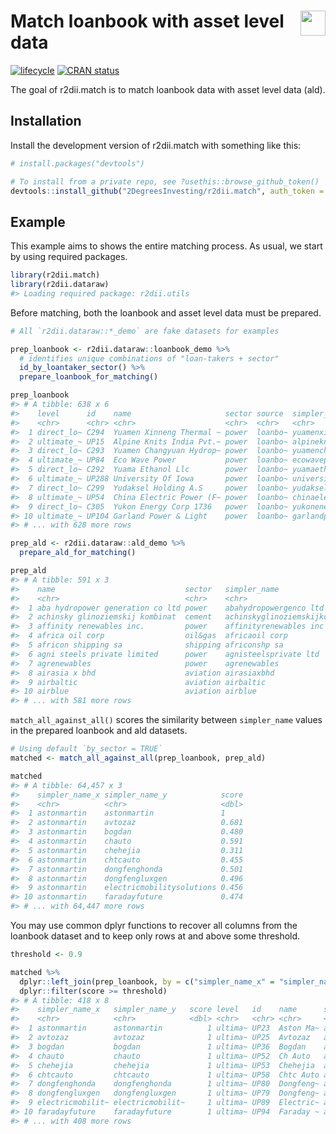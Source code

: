 
<!-- README.md is generated from README.Rmd. Please edit that file -->

# <img src="https://i.imgur.com/3jITMq8.png" align="right" height=40 /> Match loanbook with asset level data

<!-- badges: start -->

[![lifecycle](https://img.shields.io/badge/lifecycle-experimental-orange.svg)](https://www.tidyverse.org/lifecycle/#experimental)
[![CRAN
status](https://www.r-pkg.org/badges/version/r2dii.match)](https://CRAN.R-project.org/package=r2dii.match)
<!-- badges: end -->

The goal of r2dii.match is to match loanbook data with asset level data
(ald).

## Installation

Install the development version of r2dii.match with something like this:

``` r
# install.packages("devtools")

# To install from a private repo, see ?usethis::browse_github_token()
devtools::install_github("2DegreesInvesting/r2dii.match", auth_token = "abc")
```

## Example

This example aims to shows the entire matching process. As usual, we
start by using required packages.

``` r
library(r2dii.match)
library(r2dii.dataraw)
#> Loading required package: r2dii.utils
```

Before matching, both the loanbook and asset level data must be
prepared.

``` r
# All `r2dii.dataraw::*_demo` are fake datasets for examples

prep_loanbook <- r2dii.dataraw::loanbook_demo %>% 
  # identifies unique combinations of "loan-takers + sector"
  id_by_loantaker_sector() %>% 
  prepare_loanbook_for_matching()

prep_loanbook
#> # A tibble: 638 x 6
#>    level      id    name                     sector source  simpler_name        
#>    <chr>      <chr> <chr>                    <chr>  <chr>   <chr>               
#>  1 direct_lo~ C294  Yuamen Xinneng Thermal ~ power  loanbo~ yuamenxinnengtherma~
#>  2 ultimate_~ UP15  Alpine Knits India Pvt.~ power  loanbo~ alpineknitsindiapvt~
#>  3 direct_lo~ C293  Yuamen Changyuan Hydrop~ power  loanbo~ yuamenchangyuanhydr~
#>  4 ultimate_~ UP84  Eco Wave Power           power  loanbo~ ecowavepower        
#>  5 direct_lo~ C292  Yuama Ethanol Llc        power  loanbo~ yuamaethanol llc    
#>  6 ultimate_~ UP288 University Of Iowa       power  loanbo~ universityofiowa    
#>  7 direct_lo~ C299  Yudaksel Holding A.S     power  loanbo~ yudakselhldgs as    
#>  8 ultimate_~ UP54  China Electric Power (F~ power  loanbo~ chinaelectricpowerf~
#>  9 direct_lo~ C305  Yukon Energy Corp 1736   power  loanbo~ yukonenergycorpones~
#> 10 ultimate_~ UP104 Garland Power & Light    power  loanbo~ garlandpowerlight   
#> # ... with 628 more rows

prep_ald <- r2dii.dataraw::ald_demo %>% 
  prepare_ald_for_matching()

prep_ald
#> # A tibble: 591 x 3
#>    name                             sector   simpler_name                 
#>    <chr>                            <chr>    <chr>                        
#>  1 aba hydropower generation co ltd power    abahydropowergenco ltd       
#>  2 achinsky glinoziemskij kombinat  cement   achinskyglinoziemskijkombinat
#>  3 affinity renewables inc.         power    affinityrenewables inc       
#>  4 africa oil corp                  oil&gas  africaoil corp               
#>  5 africon shipping sa              shipping africonshp sa                
#>  6 agni steels private limited      power    agnisteelsprivate ltd        
#>  7 agrenewables                     power    agrenewables                 
#>  8 airasia x bhd                    aviation airasiaxbhd                  
#>  9 airbaltic                        aviation airbaltic                    
#> 10 airblue                          aviation airblue                      
#> # ... with 581 more rows
```

`match_all_against_all()` scores the similarity between `simpler_name`
values in the prepared loanbook and ald datasets.

``` r
# Using default `by_sector = TRUE`
matched <- match_all_against_all(prep_loanbook, prep_ald)

matched
#> # A tibble: 64,457 x 3
#>    simpler_name_x simpler_name_y            score
#>    <chr>          <chr>                     <dbl>
#>  1 astonmartin    astonmartin               1    
#>  2 astonmartin    avtozaz                   0.681
#>  3 astonmartin    bogdan                    0.480
#>  4 astonmartin    chauto                    0.591
#>  5 astonmartin    chehejia                  0.311
#>  6 astonmartin    chtcauto                  0.455
#>  7 astonmartin    dongfenghonda             0.501
#>  8 astonmartin    dongfengluxgen            0.496
#>  9 astonmartin    electricmobilitysolutions 0.456
#> 10 astonmartin    faradayfuture             0.474
#> # ... with 64,447 more rows
```

You may use common dplyr functions to recover all columns from the
loanbook dataset and to keep only rows at and above some threshold.

``` r
threshold <- 0.9

matched %>% 
  dplyr::left_join(prep_loanbook, by = c("simpler_name_x" = "simpler_name")) %>%
  dplyr::filter(score >= threshold)
#> # A tibble: 418 x 8
#>    simpler_name_x   simpler_name_y   score level   id    name      sector source
#>    <chr>            <chr>            <dbl> <chr>   <chr> <chr>     <chr>  <chr> 
#>  1 astonmartin      astonmartin          1 ultima~ UP23  Aston Ma~ autom~ loanb~
#>  2 avtozaz          avtozaz              1 ultima~ UP25  Avtozaz   autom~ loanb~
#>  3 bogdan           bogdan               1 ultima~ UP36  Bogdan    autom~ loanb~
#>  4 chauto           chauto               1 ultima~ UP52  Ch Auto   autom~ loanb~
#>  5 chehejia         chehejia             1 ultima~ UP53  Chehejia  autom~ loanb~
#>  6 chtcauto         chtcauto             1 ultima~ UP58  Chtc Auto autom~ loanb~
#>  7 dongfenghonda    dongfenghonda        1 ultima~ UP80  Dongfeng~ autom~ loanb~
#>  8 dongfengluxgen   dongfengluxgen       1 ultima~ UP79  Dongfeng~ autom~ loanb~
#>  9 electricmobilit~ electricmobilit~     1 ultima~ UP89  Electric~ autom~ loanb~
#> 10 faradayfuture    faradayfuture        1 ultima~ UP94  Faraday ~ autom~ loanb~
#> # ... with 408 more rows
```
